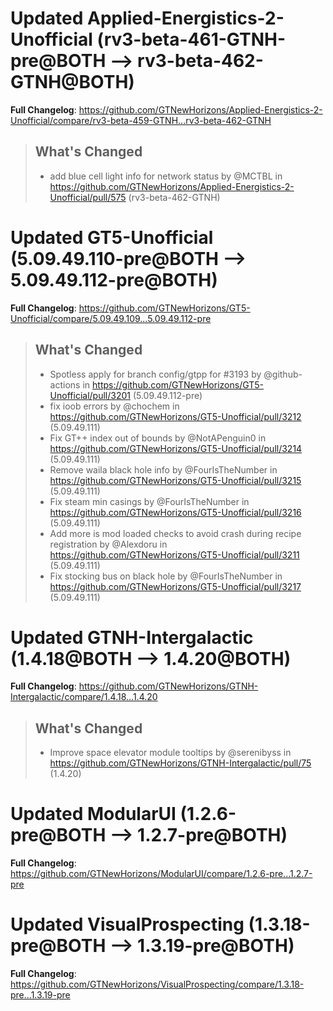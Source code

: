 # Updated Applied-Energistics-2-Unofficial (rv3-beta-461-GTNH-pre@BOTH --> rv3-beta-462-GTNH@BOTH)
**Full Changelog**: https://github.com/GTNewHorizons/Applied-Energistics-2-Unofficial/compare/rv3-beta-459-GTNH...rv3-beta-462-GTNH
>## What's Changed
> * add blue cell light info for network status by @MCTBL in https://github.com/GTNewHorizons/Applied-Energistics-2-Unofficial/pull/575 (rv3-beta-462-GTNH)
>

# Updated GT5-Unofficial (5.09.49.110-pre@BOTH --> 5.09.49.112-pre@BOTH)
**Full Changelog**: https://github.com/GTNewHorizons/GT5-Unofficial/compare/5.09.49.109...5.09.49.112-pre
>## What's Changed
> * Spotless apply for branch config/gtpp for #3193 by @github-actions in https://github.com/GTNewHorizons/GT5-Unofficial/pull/3201 (5.09.49.112-pre)
> * fix ioob errors by @chochem in https://github.com/GTNewHorizons/GT5-Unofficial/pull/3212 (5.09.49.111)
> * Fix GT++ index out of bounds by @NotAPenguin0 in https://github.com/GTNewHorizons/GT5-Unofficial/pull/3214 (5.09.49.111)
> * Remove waila black hole info by @FourIsTheNumber in https://github.com/GTNewHorizons/GT5-Unofficial/pull/3215 (5.09.49.111)
> * Fix steam min casings by @FourIsTheNumber in https://github.com/GTNewHorizons/GT5-Unofficial/pull/3216 (5.09.49.111)
> * Add more is mod loaded checks to avoid crash during recipe registration by @Alexdoru in https://github.com/GTNewHorizons/GT5-Unofficial/pull/3211 (5.09.49.111)
> * Fix stocking bus on black hole by @FourIsTheNumber in https://github.com/GTNewHorizons/GT5-Unofficial/pull/3217 (5.09.49.111)
>

# Updated GTNH-Intergalactic (1.4.18@BOTH --> 1.4.20@BOTH)
**Full Changelog**: https://github.com/GTNewHorizons/GTNH-Intergalactic/compare/1.4.18...1.4.20
>## What's Changed
> * Improve space elevator module tooltips by @serenibyss in https://github.com/GTNewHorizons/GTNH-Intergalactic/pull/75 (1.4.20)
>

# Updated ModularUI (1.2.6-pre@BOTH --> 1.2.7-pre@BOTH)
**Full Changelog**: https://github.com/GTNewHorizons/ModularUI/compare/1.2.6-pre...1.2.7-pre

# Updated VisualProspecting (1.3.18-pre@BOTH --> 1.3.19-pre@BOTH)
**Full Changelog**: https://github.com/GTNewHorizons/VisualProspecting/compare/1.3.18-pre...1.3.19-pre

